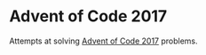 # Advent of Code 2017
Attempts at solving [Advent of Code 2017](http://adventofcode.com/2017) problems.
